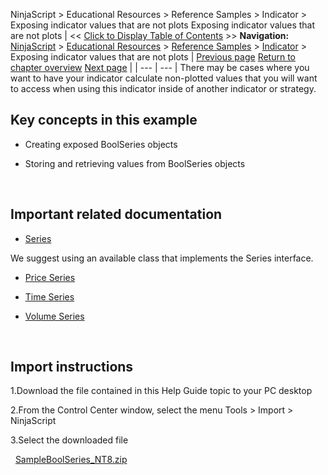 ﻿
NinjaScript > Educational Resources > Reference Samples > Indicator > Exposing indicator values that are not plots
Exposing indicator values that are not plots
| << [Click to Display Table of Contents](exposing_indicator_values_that.md) >> **Navigation:**     [NinjaScript](ninjascript.md) > [Educational Resources](educational_resources.md) > [Reference Samples](reference_samples.md) > [Indicator](indicator2.md) > Exposing indicator values that are not plots | [Previous page](ensuring_indicator_plots_are_v.md) [Return to chapter overview](indicator2.md) [Next page](getting_indicator_values_from_.md) |
| --- | --- |
There may be cases where you want to have your indicator calculate non-plotted values that you will want to access when using this indicator inside of another indicator or strategy.
 
## Key concepts in this example
- Creating exposed BoolSeries objects

- Storing and retrieving values from BoolSeries objects

 
## Important related documentation
- [Series<T>](seriest.md)

We suggest using an available class that implements the Series interface.
- [Price Series](priceseries.md)

- [Time Series](timeseries.md)

- [Volume Series](volumeseries.md)

 
## Import instructions
1.Download the file contained in this Help Guide topic to your PC desktop

2.From the Control Center window, select the menu Tools > Import > NinjaScript

3.Select the downloaded file

 
[SampleBoolSeries_NT8.zip](https://ninjatrader.com/support/helpGuides/nt8/samples/SampleBoolSeries_NT8.zip)

